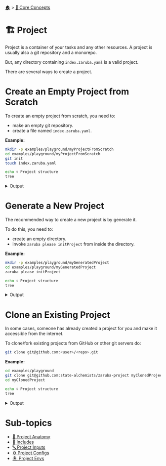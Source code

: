 <!--startTocHeader-->
[🏠](../../README.md) > [🧠 Core Concepts](../README.md)
# 🏗️ Project
<!--endTocHeader-->

Project is a container of your tasks and any other resources. A project is usually also a git repository and a monorepo.

But, any directory containing `index.zaruba.yaml` is a valid project.

There are several ways to create a project.

# Create an Empty Project from Scratch

To create an empty project from scratch, you need to:

* make an empty git repository.
* create a file named `index.zaruba.yaml`.

__Example:__

<!--startCode-->
```bash
mkdir -p examples/playground/myProjectFromScratch
cd examples/playground/myProjectFromScratch
git init
touch index.zaruba.yaml

echo 💀 Project structure
tree
```
 
<details>
<summary>Output</summary>
 
```````
Initialized empty Git repository in /home/gofrendi/zaruba/docs/examples/playground/myProjectFromScratch/.git/
💀 Project structure
.
└── index.zaruba.yaml

0 directories, 1 file
```````
</details>
<!--endCode-->

# Generate a New Project

The recommended way to create a new project is by generate it.

To do this, you need to:

* create an empty directory.
* invoke `zaruba please initProject` from inside the directory.

__Example:__

<!--startCode-->
```bash
mkdir -p examples/playground/myGeneratedProject
cd examples/playground/myGeneratedProject
zaruba please initProject

echo 💀 Project structure
tree
```
 
<details>
<summary>Output</summary>
 
```````
💀 🔎 Job Starting...
         Elapsed Time: 2.022µs
         Current Time: 05:56:36
💀 🏁 Running 🚧 initProject runner (Attempt 1 of 3) on /home/gofrendi/zaruba/docs/examples/playground/myGeneratedProject
💀    🚀 initProject          🚧 Initialized empty Git repository in /home/gofrendi/zaruba/docs/examples/playground/myGeneratedProject/.git/
💀    🚀 initProject          🚧 🎉🎉🎉
💀 🎉 Successfully running 🚧 initProject runner (Attempt 1 of 3)
💀    🚀 initProject          🚧 Project created
💀 🔎 Job Running...
         Elapsed Time: 14.986533ms
         Current Time: 05:56:36
💀 🎉 🎉🎉🎉🎉🎉🎉🎉🎉🎉🎉🎉
💀 🎉 Job Complete!!! 🎉🎉🎉
💀 🔥 Terminating
💀 🔎 Job Ended...
         Elapsed Time: 318.16803ms
         Current Time: 05:56:36
zaruba please initProject  
💀 Project structure
.
├── default.values.yaml
└── index.zaruba.yaml

0 directories, 2 files
```````
</details>
<!--endCode-->

# Clone an Existing Project

In some cases, someone has already created a project for you and make it accessible from the internet.

To clone/fork existing projects from GitHub or other git servers do:

```bash
git clone git@github.com:<user>/<repo>.git
```

__Example:__

<!--startCode-->
```bash
cd examples/playground
git clone git@github.com:state-alchemists/zaruba-project myClonedProject
cd myClonedProject

echo 💀 Project structure
tree
```
 
<details>
<summary>Output</summary>
 
```````
Cloning into 'myClonedProject'...
💀 Project structure
.
├── default.values.yaml
└── index.zaruba.yaml

0 directories, 2 files
```````
</details>
<!--endCode-->

<!--startTocSubTopic-->
# Sub-topics
* [🧬 Project Anatomy](project-anatomy.md)
* [🧳 Includes](includes.md)
* [🔤 Project Inputs](project-inputs.md)
* [⚙️ Project Configs](project-configs.md)
* [🏝️ Project Envs](project-envs.md)
<!--endTocSubTopic-->